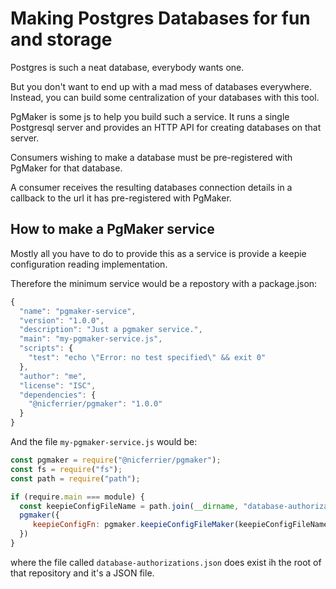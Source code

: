 # Making Postgres Databases for fun and storage

Postgres is such a neat database, everybody wants one.

But you don't want to end up with a mad mess of databases
everywhere. Instead, you can build some centralization of your
databases with this tool.

PgMaker is some js to help you build such a service. It runs a single
Postgresql server and provides an HTTP API for creating databases on
that server.

Consumers wishing to make a database must be pre-registered with
PgMaker for that database.

A consumer receives the resulting databases connection details in a
callback to the url it has pre-registered with PgMaker.


## How to make a PgMaker service

Mostly all you have to do to provide this as a service is provide a
keepie configuration reading implementation.

Therefore the minimum service would be a repostory with a package.json:

```javascript
{
  "name": "pgmaker-service",
  "version": "1.0.0",
  "description": "Just a pgmaker service.",
  "main": "my-pgmaker-service.js",
  "scripts": {
    "test": "echo \"Error: no test specified\" && exit 0"
  },
  "author": "me",
  "license": "ISC",
  "dependencies": {
    "@nicferrier/pgmaker": "1.0.0"
  }
}
```

And the file `my-pgmaker-service.js` would be:

```javascript
const pgmaker = require("@nicferrier/pgmaker");
const fs = require("fs");
const path = require("path");

if (require.main === module) {
  const keepieConfigFileName = path.join(__dirname, "database-authorizations.json");
  pgmaker({
     keepieConfigFn: pgmaker.keepieConfigFileMaker(keepieConfigFileName)
  })
}
```

where the file called `database-authorizations.json` does exist ih the
root of that repository and it's a JSON file.


